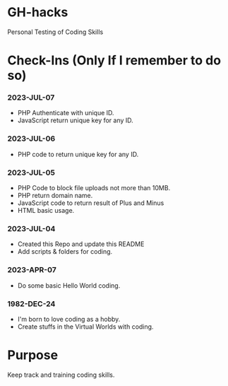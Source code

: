 # GH-hacks
Personal Testing of Coding Skills

# Check-Ins (Only If I remember to do so)

### 2023-JUL-07
- PHP Authenticate with unique ID.
- JavaScript return unique key for any ID.

### 2023-JUL-06
- PHP code to return unique key for any ID.

### 2023-JUL-05
- PHP Code to block file uploads not more than 10MB.
- PHP return domain name.
- JavaScript code to return result of Plus and Minus
- HTML basic usage.

### 2023-JUL-04 
- Created this Repo and update this README
- Add scripts & folders for coding.

### 2023-APR-07 
- Do some basic Hello World coding.

### 1982-DEC-24
- I'm born to love coding as a hobby.
- Create stuffs in the Virtual Worlds with coding.

# Purpose
Keep track and training coding skills.